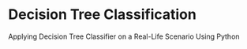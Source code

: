 # Decision Tree Classification
Applying Decision Tree Classifier on a Real-Life Scenario Using Python
